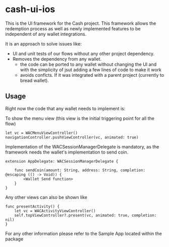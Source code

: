 # cash-ui-ios

This is the UI framework for the Cash project.
This framework allows the redemption process as well as newly implemented features to be independent of any wallet integrations.

It is an approach to solve issues like:

* UI and unit tests of our flows without any other project dependency.
* Removes the dependency from any wallet. 
  * the code can be ported to any wallet without changing the UI and with the simplicity of jsut adding a few lines of code to make it work
  * avoids conflcts. If it was integrated with a parent project (currently to bread wallet).
  

## Usage

Right now the code that any wallet needs to implement is:

To show the menu view (this view is the initial triggering point for all the flow)

````
let vc = WACMenuViewController()
navigationController.pushViewController(vc, animated: true)
````


Implementation of the WACSessionManagerDelegate is mandatory, as the framework needs the wallet's implementation to send coin. 

````
extension AppDelegate: WACSessionManagerDelegate {
    
    func sendCoin(amount: String, address: String, completion: @escaping (() -> Void)) {
        <Wallet Send function>
    }
}
````


Any other views can also be shown like

````
func presentActivity() {
    let vc = WACActivityViewController()
    self.topViewController?.present(vc, animated: true, completion: nil)
}
````

For any other information please refer to the Sample App located within the package